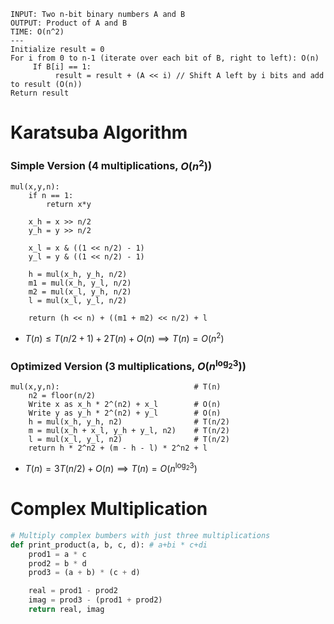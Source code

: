 
```
INPUT: Two n-bit binary numbers A and B
OUTPUT: Product of A and B
TIME: O(n^2)
---
Initialize result = 0
For i from 0 to n-1 (iterate over each bit of B, right to left): O(n)
     If B[i] == 1:
          result = result + (A << i) // Shift A left by i bits and add to result (O(n))
Return result
```

# Karatsuba Algorithm

### Simple Version (4 multiplications, $O(n^2)$)

```
mul(x,y,n):
	if n == 1: 
		return x*y
		 	
	x_h = x >> n/2
	y_h = y >> n/2

	x_l = x & ((1 << n/2) - 1)
	y_l = y & ((1 << n/2) - 1)

	h = mul(x_h, y_h, n/2)
	m1 = mul(x_h, y_l, n/2)
	m2 = mul(x_l, y_h, n/2)
	l = mul(x_l, y_l, n/2)

	return (h << n) + ((m1 + m2) << n/2) + l
```

- $T(n) \leq T(n/2 + 1) + 2T(n) + O(n) \implies T(n) = O(n^2)$

### Optimized Version (3 multiplications, $O(n^{\log_2 3})$)

```
mul(x,y,n):                              # T(n)
	n2 = floor(n/2)
	Write x as x_h * 2^(n2) + x_l        # O(n)
	Write y as y_h * 2^(n2) + y_l        # O(n)
	h = mul(x_h, y_h, n2)                # T(n/2)
	m = mul(x_h + x_l, y_h + y_l, n2)    # T(n/2)
	l = mul(x_l, y_l, n2)                # T(n/2)
	return h * 2^n2 + (m - h - l) * 2^n2 + l
```

- $T(n) = 3T(n/2) + O(n) \implies T(n) = O(n^{\log_2 3})$
# Complex Multiplication 

```python
# Multiply complex bumbers with just three multiplications 
def print_product(a, b, c, d): # a+bi * c+di
	prod1 = a * c
	prod2 = b * d
	prod3 = (a + b) * (c + d)

	real = prod1 - prod2
	imag = prod3 - (prod1 + prod2)
	return real, imag
```

